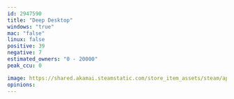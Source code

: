 ```yaml
---
id: 2947590
title: "Deep Desktop"
windows: "true"
mac: "false"
linux: false
positive: 39
negative: 7
estimated_owners: "0 - 20000"
peak_ccu: 0

image: https://shared.akamai.steamstatic.com/store_item_assets/steam/apps/2947590/header.jpg?t=1727081566
opinions:
---
```

